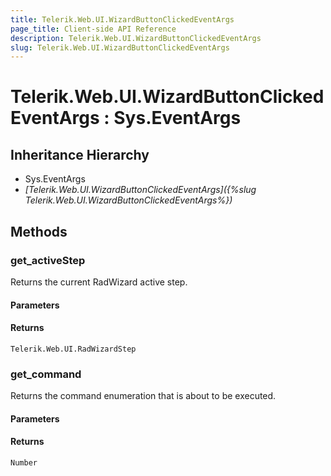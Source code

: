 ```yaml
---
title: Telerik.Web.UI.WizardButtonClickedEventArgs
page_title: Client-side API Reference
description: Telerik.Web.UI.WizardButtonClickedEventArgs
slug: Telerik.Web.UI.WizardButtonClickedEventArgs
---
```


# Telerik.Web.UI.WizardButtonClickedEventArgs : Sys.EventArgs

## Inheritance Hierarchy

* Sys.EventArgs
* *[Telerik.Web.UI.WizardButtonClickedEventArgs]({%slug Telerik.Web.UI.WizardButtonClickedEventArgs%})*


## Methods

### get_activeStep

Returns the current RadWizard active step. 

#### Parameters

#### Returns

`Telerik.Web.UI.RadWizardStep`
### get_command

Returns the command enumeration that is about to be executed.

#### Parameters

#### Returns

`Number`


